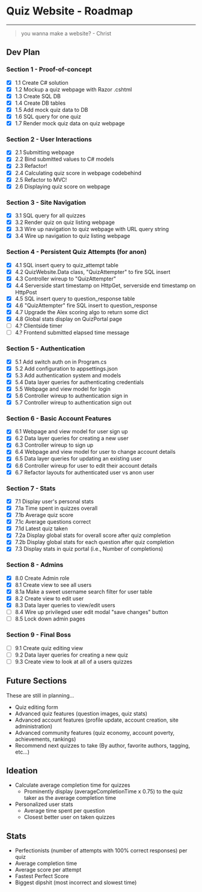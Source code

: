 # Quiz Website - Roadmap

---

> you wanna make a website?
> \- Christ

## Dev Plan

### Section 1 - Proof-of-concept

- [x] 1.1 Create C# solution
- [x] 1.2 Mockup a quiz webpage with Razor .cshtml
- [x] 1.3 Create SQL DB
- [x] 1.4 Create DB tables
- [x] 1.5 Add mock quiz data to DB
- [x] 1.6 SQL query for one quiz
- [x] 1.7 Render mock quiz data on quiz webpage

### Section 2 - User Interactions

- [x] 2.1 Submitting webpage
- [x] 2.2 Bind submitted values to C# models
- [x] 2.3 Refactor!
- [x] 2.4 Calculating quiz score in webpage codebehind
- [x] 2.5 Refactor to MVC!
- [x] 2.6 Displaying quiz score on webpage

### Section 3 - Site Navigation

- [x] 3.1 SQL query for all quizzes
- [x] 3.2 Render quiz on quiz listing webpage
- [x] 3.3 Wire up navigation to quiz webpage with URL query string
- [x] 3.4 Wire up navigation to quiz listing webpage

### Section 4 - Persistent Quiz Attempts (for anon)

- [x] 4.1 SQL insert query to quiz_attempt table
- [x] 4.2 QuizWebsite.Data class, "QuizAttempter" to fire SQL insert
- [x] 4.3 Controller wireup to "QuizAttempter"
- [x] 4.4 Serverside start timestamp on HttpGet, serverside end timestamp on HttpPost
- [x] 4.5 SQL insert query to question_response table
- [x] 4.6 "QuizAttempter" fire SQL insert to question_response
- [x] 4.7 Upgrade the Alex scoring algo to return some dict
- [x] 4.8 Global stats display on QuizPortal page
- [ ] 4.? Clientside timer
- [ ] 4.? Frontend submitted elapsed time message

### Section 5 - Authentication

- [x] 5.1 Add switch auth on in Program.cs
- [x] 5.2 Add configuration to appsettings.json
- [x] 5.3 Add authentication system and models
- [x] 5.4 Data layer queries for authenticating credentials
- [x] 5.5 Webpage and view model for login
- [x] 5.6 Controller wireup to authentication sign in
- [x] 5.7 Controller wireup to authentication sign out

### Section 6 - Basic Account Features

- [x] 6.1 Webpage and view model for user sign up
- [x] 6.2 Data layer queries for creating a new user
- [x] 6.3 Controller wireup to sign up
- [x] 6.4 Webpage and view model for user to change account details
- [x] 6.5 Data layer queries for updating an existing user
- [x] 6.6 Controller wireup for user to edit their account details
- [x] 6.7 Refactor layouts for authenticated user vs anon user

### Section 7 - Stats

- [x] 7.1 Display user's personal stats
- [x] 7.1a Time spent in quizzes overall
- [x] 7.1b Average quiz score
- [x] 7.1c Average questions correct
- [x] 7.1d Latest quiz taken
- [x] 7.2a Display global stats for overall score after quiz completion
- [x] 7.2b Display global stats for each question after quiz completion
- [x] 7.3 Display stats in quiz portal (i.e., Number of completions)

### Section 8 - Admins

- [x] 8.0 Create Admin role
- [x] 8.1 Create view to see all users
- [x] 8.1a Make a sweet username search filter for user table
- [x] 8.2 Create view to edit user
- [x] 8.3 Data layer queries to view/edit users
- [ ] 8.4 Wire up privileged user edit modal "save changes" button
- [ ] 8.5 Lock down admin pages

### Section 9 - Final Boss

- [ ] 9.1 Create quiz editing view
- [ ] 9.2 Data layer queries for creating a new quiz
- [ ] 9.3 Create view to look at all of a users quizzes

## Future Sections

These are still in planning...

- Quiz editing form
- Advanced quiz features (question images, quiz stats)
- Advanced account features (profile update, account creation, site administration)
- Advanced community features (quiz economy, account poverty, achievements, rankings)
- Recommend next quizzes to take (By author, favorite authors, tagging, etc...)

## Ideation

- Calculate average completion time for quizzes
  - Prominently display (averageCompletionTime x 0.75) to the quiz taker as the average completion time
- Personalized user stats
  - Average time spent per question
  - Closest better user on taken quizzes

## Stats

- Perfectionists (number of attempts with 100% correct responses) per quiz
- Average completion time
- Average score per attempt
- Fastest Perfect Score
- Biggest dipshit (most incorrect and slowest time)
